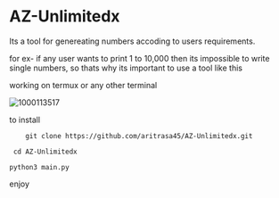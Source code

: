 
# AZ-Unlimitedx
Its a tool for genereating numbers accoding to users requirements.


for ex- if any user wants to print 1 to 10,000 then its impossible to write single numbers, so thats why its important to use a tool like this



working on termux or any other terminal

![1000113517](https://github.com/aritrasa45/AZ-Unlimitedx/assets/143035320/8852d47b-90e6-4595-a194-946891d0a2c7)

to install 

        git clone https://github.com/aritrasa45/AZ-Unlimitedx.git

     cd AZ-Unlimitedx

    python3 main.py


enjoy


